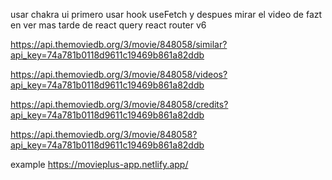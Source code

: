 usar chakra ui
primero usar hook useFetch y despues mirar el video de fazt en ver mas tarde de react query
react router v6

https://api.themoviedb.org/3/movie/848058/similar?api_key=74a781b0118d9611c19469b861a82ddb


https://api.themoviedb.org/3/movie/848058/videos?api_key=74a781b0118d9611c19469b861a82ddb

https://api.themoviedb.org/3/movie/848058/credits?api_key=74a781b0118d9611c19469b861a82ddb

https://api.themoviedb.org/3/movie/848058?api_key=74a781b0118d9611c19469b861a82ddb

example
https://movieplus-app.netlify.app/